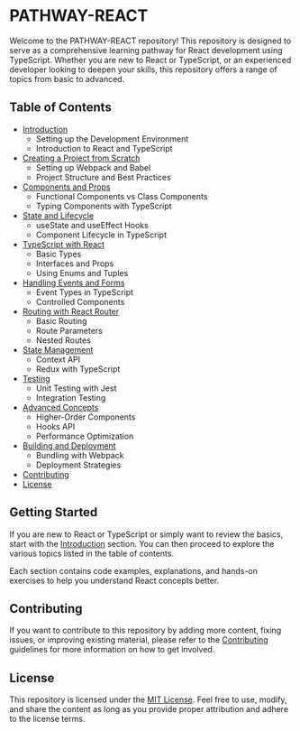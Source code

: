 # PATHWAY-REACT

Welcome to the PATHWAY-REACT repository! This repository is designed to serve as a comprehensive learning pathway for React development using TypeScript. Whether you are new to React or TypeScript, or an experienced developer looking to deepen your skills, this repository offers a range of topics from basic to advanced.

## Table of Contents

- [Introduction](Introduction/README.md)
  - Setting up the Development Environment
  - Introduction to React and TypeScript
- [Creating a Project from Scratch](Creating%20a%20Project%20from%20Scratch/README.md)
  - Setting up Webpack and Babel
  - Project Structure and Best Practices
- [Components and Props](Components%20and%20Props/README.md)
  - Functional Components vs Class Components
  - Typing Components with TypeScript
- [State and Lifecycle](State%20and%20Lifecycle/README.md)
  - useState and useEffect Hooks
  - Component Lifecycle in TypeScript
- [TypeScript with React](TypeScript%20with%20React/README.md)
  - Basic Types
  - Interfaces and Props
  - Using Enums and Tuples
- [Handling Events and Forms](Handling%20Events%20and%20Forms/README.md)
  - Event Types in TypeScript
  - Controlled Components
- [Routing with React Router](Routing%20with%20React%20Router/README.md)
  - Basic Routing
  - Route Parameters
  - Nested Routes
- [State Management](State%20Management/README.md)
  - Context API
  - Redux with TypeScript
- [Testing](Testing/README.md)
  - Unit Testing with Jest
  - Integration Testing
- [Advanced Concepts](Advanced%20Concepts/README.md)
  - Higher-Order Components
  - Hooks API
  - Performance Optimization
- [Building and Deployment](Building%20and%20Deployment/README.md)
  - Bundling with Webpack
  - Deployment Strategies
- [Contributing](Contributing.md)
- [License](LICENSE)

## Getting Started

If you are new to React or TypeScript or simply want to review the basics, start with the [Introduction](Introduction/README.md) section. You can then proceed to explore the various topics listed in the table of contents.

Each section contains code examples, explanations, and hands-on exercises to help you understand React concepts better.

## Contributing

If you want to contribute to this repository by adding more content, fixing issues, or improving existing material, please refer to the [Contributing](Contributing.md) guidelines for more information on how to get involved.

## License

This repository is licensed under the [MIT License](LICENSE). Feel free to use, modify, and share the content as long as you provide proper attribution and adhere to the license terms.
